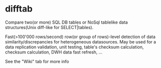 # difftab
Compare two(or more) SQL DB tables or NoSql tablelike data structures(Unix diff-like for SELECT|tables). 

Fast(>100'000 rows/second) row(or group of rows)-level detection of data similarity/discrepancies for heterogeneous datasources.
May be used for a data replication validation, unit testing, table's checksum calculation, checksum calculation, DWH data fast refresh, ...

See the "Wiki" tab for more info
